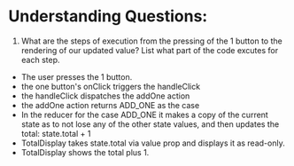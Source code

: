 # Understanding Questions:
1. What are the steps of execution from the pressing of the 1 button to the rendering of our updated value? List what part of the code excutes for each step.
* The user presses the 1 button.
* the one button's onClick triggers the handleClick
* the handleClick dispatches the addOne action
* the addOne action returns ADD_ONE as the case
* In the reducer for the case ADD_ONE it makes a copy of the current state as to not lose any of the other state values, and then updates the total: state.total + 1 
* TotalDisplay takes state.total via value prop and displays it as read-only.
* TotalDisplay shows the total plus 1.
